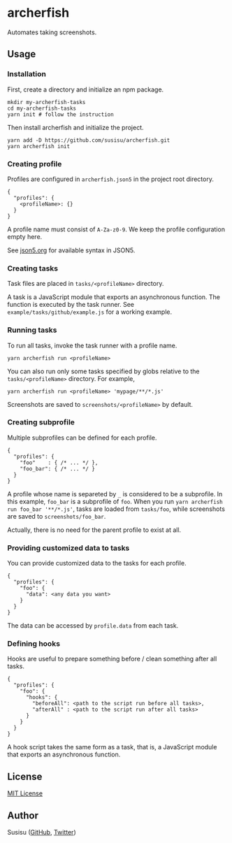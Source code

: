 # archerfish
Automates taking screenshots.

## Usage
### Installation
First, create a directory and initialize an npm package.

``` shell
mkdir my-archerfish-tasks
cd my-archerfish-tasks
yarn init # follow the instruction
```

Then install archerfish and initialize the project.

``` shell
yarn add -D https://github.com/susisu/archerfish.git
yarn archerfish init
```

### Creating profile
Profiles are configured in `archerfish.json5` in the project root directory.

``` json5
{
  "profiles": {
    <profileName>: {}
  }
}
```

A profile name must consist of `A-Za-z0-9`. We keep the profile configuration empty here.

See [json5.org](https://json5.org) for available syntax in JSON5.

### Creating tasks
Task files are placed in `tasks/<profileName>` directory.

A task is a JavaScript module that exports an asynchronous function. The function is executed by the task runner. See `example/tasks/github/example.js` for a working example.

### Running tasks
To run all tasks, invoke the task runner with a profile name.

``` shell
yarn archerfish run <profileName>
```

You can also run only some tasks specified by globs relative to the `tasks/<profileName>` directory. For example,

``` shell
yarn archerfish run <profileName> 'mypage/**/*.js'
```

Screenshots are saved to `screenshots/<profileName>` by default.

### Creating subprofile
Multiple subprofiles can be defined for each profile.

``` json5
{
  "profiles": {
    "foo"    : { /* ... */ },
    "foo_bar": { /* ... */ }
  }
}
```

A profile whose name is separeted by `_` is considered to be a subprofile. In this example, `foo_bar` is a subprofile of `foo`. When you run `yarn archerfish run foo_bar '**/*.js'`, tasks are loaded from `tasks/foo`, while screenshots are saved to `screenshots/foo_bar`.

Actually, there is no need for the parent profile to exist at all.

### Providing customized data to tasks
You can provide customized data to the tasks for each profile.

``` json5
{
  "profiles": {
    "foo": {
      "data": <any data you want>
    }
  }
}
```

The data can be accessed by `profile.data` from each task.

### Defining hooks
Hooks are useful to prepare something before / clean something after all tasks.

``` json5
{
  "profiles": {
    "foo": {
      "hooks": {
        "beforeAll": <path to the script run before all tasks>,
        "afterAll" : <path to the script run after all tasks>
      }
    }
  }
}
```

A hook script takes the same form as a task, that is, a JavaScript module that exports an asynchronous function.

## License
[MIT License](http://opensource.org/licenses/mit-license.php)

## Author
Susisu ([GitHub](https://github.com/susisu), [Twitter](https://twitter.com/susisu2413))
